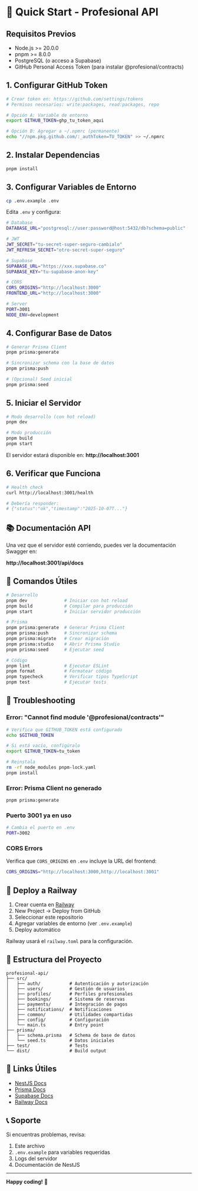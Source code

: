 # 🚀 Quick Start - Profesional API

## Requisitos Previos

- Node.js >= 20.0.0
- pnpm >= 8.0.0
- PostgreSQL (o acceso a Supabase)
- GitHub Personal Access Token (para instalar @profesional/contracts)

## 1. Configurar GitHub Token

```bash
# Crear token en: https://github.com/settings/tokens
# Permisos necesarios: write:packages, read:packages, repo

# Opción A: Variable de entorno
export GITHUB_TOKEN=ghp_tu_token_aqui

# Opción B: Agregar a ~/.npmrc (permanente)
echo "//npm.pkg.github.com/:_authToken=TU_TOKEN" >> ~/.npmrc
```

## 2. Instalar Dependencias

```bash
pnpm install
```

## 3. Configurar Variables de Entorno

```bash
cp .env.example .env
```

Edita `.env` y configura:

```bash
# Database
DATABASE_URL="postgresql://user:password@host:5432/db?schema=public"

# JWT
JWT_SECRET="tu-secret-super-seguro-cambialo"
JWT_REFRESH_SECRET="otro-secret-super-seguro"

# Supabase
SUPABASE_URL="https://xxx.supabase.co"
SUPABASE_KEY="tu-supabase-anon-key"

# CORS
CORS_ORIGINS="http://localhost:3000"
FRONTEND_URL="http://localhost:3000"

# Server
PORT=3001
NODE_ENV=development
```

## 4. Configurar Base de Datos

```bash
# Generar Prisma Client
pnpm prisma:generate

# Sincronizar schema con la base de datos
pnpm prisma:push

# (Opcional) Seed inicial
pnpm prisma:seed
```

## 5. Iniciar el Servidor

```bash
# Modo desarrollo (con hot reload)
pnpm dev

# Modo producción
pnpm build
pnpm start
```

El servidor estará disponible en: **http://localhost:3001**

## 6. Verificar que Funciona

```bash
# Health check
curl http://localhost:3001/health

# Debería responder:
# {"status":"ok","timestamp":"2025-10-07T..."}
```

## 📚 Documentación API

Una vez que el servidor esté corriendo, puedes ver la documentación Swagger en:

**http://localhost:3001/api/docs**

## 🔧 Comandos Útiles

```bash
# Desarrollo
pnpm dev              # Iniciar con hot reload
pnpm build            # Compilar para producción
pnpm start            # Iniciar servidor producción

# Prisma
pnpm prisma:generate  # Generar Prisma Client
pnpm prisma:push      # Sincronizar schema
pnpm prisma:migrate   # Crear migración
pnpm prisma:studio    # Abrir Prisma Studio
pnpm prisma:seed      # Ejecutar seed

# Código
pnpm lint             # Ejecutar ESLint
pnpm format           # Formatear código
pnpm typecheck        # Verificar tipos TypeScript
pnpm test             # Ejecutar tests
```

## 🐛 Troubleshooting

### Error: "Cannot find module '@profesional/contracts'"

```bash
# Verifica que GITHUB_TOKEN está configurado
echo $GITHUB_TOKEN

# Si está vacío, configúralo
export GITHUB_TOKEN=tu_token

# Reinstala
rm -rf node_modules pnpm-lock.yaml
pnpm install
```

### Error: Prisma Client no generado

```bash
pnpm prisma:generate
```

### Puerto 3001 ya en uso

```bash
# Cambia el puerto en .env
PORT=3002
```

### CORS Errors

Verifica que `CORS_ORIGINS` en `.env` incluye la URL del frontend:
```bash
CORS_ORIGINS="http://localhost:3000,http://localhost:3001"
```

## 🚢 Deploy a Railway

1. Crear cuenta en [Railway](https://railway.app)
2. New Project → Deploy from GitHub
3. Seleccionar este repositorio
4. Agregar variables de entorno (ver `.env.example`)
5. Deploy automático

Railway usará el `railway.toml` para la configuración.

## 📁 Estructura del Proyecto

```
profesional-api/
├── src/
│   ├── auth/           # Autenticación y autorización
│   ├── users/          # Gestión de usuarios
│   ├── profiles/       # Perfiles profesionales
│   ├── bookings/       # Sistema de reservas
│   ├── payments/       # Integración de pagos
│   ├── notifications/  # Notificaciones
│   ├── common/         # Utilidades compartidas
│   ├── config/         # Configuración
│   └── main.ts         # Entry point
├── prisma/
│   ├── schema.prisma   # Schema de base de datos
│   └── seed.ts         # Datos iniciales
├── test/               # Tests
└── dist/               # Build output
```

## 🔗 Links Útiles

- [NestJS Docs](https://docs.nestjs.com)
- [Prisma Docs](https://www.prisma.io/docs)
- [Supabase Docs](https://supabase.com/docs)
- [Railway Docs](https://docs.railway.app)

## 📞 Soporte

Si encuentras problemas, revisa:
1. Este archivo
2. `.env.example` para variables requeridas
3. Logs del servidor
4. Documentación de NestJS

---

**Happy coding!** 🎉
